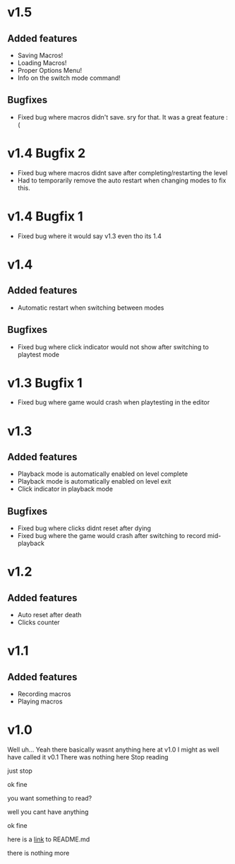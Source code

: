 # v1.5

## Added features

- Saving Macros!
- Loading Macros!
- Proper Options Menu!
- Info on the switch mode command!

## Bugfixes

- Fixed bug where macros didn't save. sry for that. It was a great feature :(

# v1.4 Bugfix 2

- Fixed bug where macros didnt save after completing/restarting the level
- Had to temporarily remove the auto restart when changing modes to fix this. 

# v1.4 Bugfix 1

- Fixed bug where it would say v1.3 even tho its 1.4

# v1.4

## Added features

- Automatic restart when switching between modes

## Bugfixes

- Fixed bug where click indicator would not show after switching to playtest mode

# v1.3 Bugfix 1

- Fixed bug where game would crash when playtesting in the editor

# v1.3

## Added features

- Playback mode is automatically enabled on level complete
- Playback mode is automatically enabled on level exit
- Click indicator in playback mode

## Bugfixes

- Fixed bug where clicks didnt reset after dying
- Fixed bug where the game would crash after switching to record mid-playback

# v1.2

## Added features

- Auto reset after death
- Clicks counter

# v1.1

## Added features

- Recording macros
- Playing macros

# v1.0

Well uh...
Yeah there basically wasnt anything here at v1.0
I might as well have called it v0.1
There was nothing here
Stop reading



just stop




ok fine




you want something to read?




well you cant have anything







ok fine







here is a [link](https://www.youtube.com/watch?v=ub82Xb1C8os) to README.md






there is nothing more
